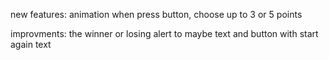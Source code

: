 new features:
animation when press button,
choose up to 3 or 5 points


improvments:
the winner or losing alert to maybe text and button with start again text